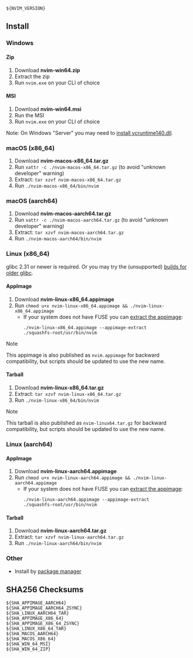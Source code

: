 ```
${NVIM_VERSION}
```

## Install

### Windows

#### Zip

1. Download **nvim-win64.zip**
2. Extract the zip
3. Run `nvim.exe` on your CLI of choice

#### MSI

1. Download **nvim-win64.msi**
2. Run the MSI
3. Run `nvim.exe` on your CLI of choice

Note: On Windows "Server" you may need to [install vcruntime140.dll](https://learn.microsoft.com/en-us/cpp/windows/latest-supported-vc-redist?view=msvc-170).

### macOS (x86_64)

1. Download **nvim-macos-x86_64.tar.gz**
2. Run `xattr -c ./nvim-macos-x86_64.tar.gz` (to avoid "unknown developer" warning)
3. Extract: `tar xzvf nvim-macos-x86_64.tar.gz`
4. Run `./nvim-macos-x86_64/bin/nvim`

### macOS (aarch64)

1. Download **nvim-macos-aarch64.tar.gz**
2. Run `xattr -c ./nvim-macos-aarch64.tar.gz` (to avoid "unknown developer" warning)
3. Extract: `tar xzvf nvim-macos-aarch64.tar.gz`
4. Run `./nvim-macos-aarch64/bin/nvim`

### Linux (x86_64)

glibc 2.31 or newer is required. Or you may try the (unsupported) [builds for older glibc](https://github.com/neovim/neovim-releases).

#### AppImage

1. Download **nvim-linux-x86_64.appimage**
2. Run `chmod u+x nvim-linux-x86_64.appimage && ./nvim-linux-x86_64.appimage`
   - If your system does not have FUSE you can [extract the appimage](https://github.com/AppImage/AppImageKit/wiki/FUSE#type-2-appimage):
     ```
     ./nvim-linux-x86_64.appimage --appimage-extract
     ./squashfs-root/usr/bin/nvim
     ```

> [!NOTE]
> This appimage is also published as `nvim.appimage` for backward compatibility, but scripts should be updated to use the new name.

#### Tarball

1. Download **nvim-linux-x86_64.tar.gz**
2. Extract: `tar xzvf nvim-linux-x86_64.tar.gz`
3. Run `./nvim-linux-x86_64/bin/nvim`

> [!NOTE]
> This tarball is also published as `nvim-linux64.tar.gz` for backward compatibility, but scripts should be updated to use the new name.

### Linux (aarch64)

#### AppImage

1. Download **nvim-linux-aarch64.appimage**
2. Run `chmod u+x nvim-linux-aarch64.appimage && ./nvim-linux-aarch64.appimage`
   - If your system does not have FUSE you can [extract the appimage](https://github.com/AppImage/AppImageKit/wiki/FUSE#type-2-appimage):
     ```
     ./nvim-linux-aarch64.appimage --appimage-extract
     ./squashfs-root/usr/bin/nvim
     ```

#### Tarball

1. Download **nvim-linux-aarch64.tar.gz**
2. Extract: `tar xzvf nvim-linux-aarch64.tar.gz`
3. Run `./nvim-linux-aarch64/bin/nvim`

### Other

- Install by [package manager](https://github.com/neovim/neovim/blob/master/INSTALL.md#install-from-package)

## SHA256 Checksums

```
${SHA_APPIMAGE_AARCH64}
${SHA_APPIMAGE_AARCH64_ZSYNC}
${SHA_LINUX_AARCH64_TAR}
${SHA_APPIMAGE_X86_64}
${SHA_APPIMAGE_X86_64_ZSYNC}
${SHA_LINUX_X86_64_TAR}
${SHA_MACOS_AARCH64}
${SHA_MACOS_X86_64}
${SHA_WIN_64_MSI}
${SHA_WIN_64_ZIP}
```
